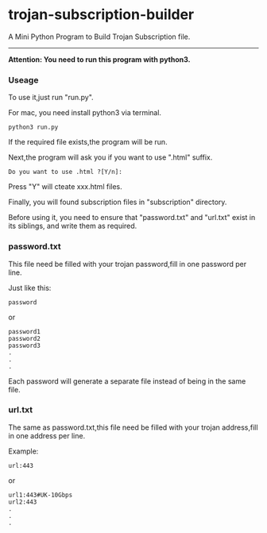 # trojan-subscription-builder
A Mini Python Program to Build Trojan Subscription file.

---

**Attention: You need to run this program with python3.**

### Useage

To use it,just run "run.py".

For mac, you need install python3 via terminal.

```
python3 run.py
```

If the required file exists,the program will be run.

Next,the program will ask you if you want to use ".html" suffix.

```
Do you want to use .html ?[Y/n]:
```

Press "Y" will cteate xxx.html files.

Finally, you will found subscription files in "subscription" directory.

Before using it, you need to ensure that "password.txt" and "url.txt" exist in its siblings, and write them as required.

### password.txt

This file need be filled with your trojan password,fill in one password per line.

Just like this:

```
password
```
or
```
password1
password2
password3
.
.
.
```

Each password will generate a separate file instead of being in the same file.


### url.txt

The same as password.txt,this file need be filled with your trojan address,fill in one address per line.

Example:

```
url:443
```

or

```
url1:443#UK-10Gbps
url2:443
.
.
.
```
